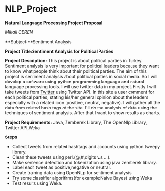 # NLP_Project
**Natural Language Processing Project Proposal**

*Mikail CEREN*

**Subject:**Sentiment Analysis

**Project Title:Sentiment Analysis for Political Parties**

**Project Description:** 
     This project is about political parties in Turkey. Sentiment analysis is very important for political leaders  because they want to know what people think about their political parties. The aim of this project is sentiment analysis about political parties in social media. So I will develop a software using python programming language and natural language processing tools. I will use twitter data in my project. Firstly I will take tweets from [Twitter](www.twitter.com) using Twitter API. In this site a user comment for each political parties, stating his/her general opinion about the leaders especially with a related icon (positive, neutral, negative). I will gather all the data from related hash tags  of the site. I'll do the analysis of data using the techniques of sentiment analysis. After that I want to show results as charts.

**Project Requirements:** Java, Zemberek Library, The OpenNlp Library, Twitter API,Weka 

**Steps**
- Collect tweets from related hashtags and accounts using python tweepy library.
- Clean these tweets using perl.(@,#,digits v.s ...).
- Make sentence detection and tokenization using java zemberek library.
- Label each tweet as positive,negative or neutral.
- Create training data using OpenNLp for sentiment analysis.
- Try some classifier algorithms(for example:Naive Bayes) using Weka
- Test results using Weka.
